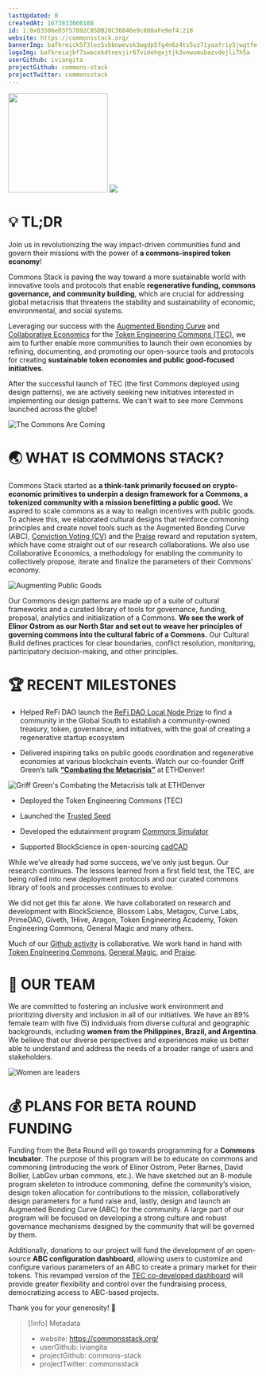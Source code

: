 ```yaml
---
lastUpdated: 0
createdAt: 1673833666188
id: 1:0x03506eD3f57892C85DB20C36846e9c808aFe9ef4:218
website: https://commonsstack.org/
bannerImg: bafkreick5f3lez5vbbnwevsk3wgdp5fg4n6z4ts5uz7iyaafriy5jwgtfe
logoImg: bafkreiajbf7swocekdtnevjir67videhgxjtjk3vnwumubazvdejli7h5a
userGithub: iviangita
projectGithub: commons-stack
projectTwitter: commonsstack
---
```


<img style="width: 200px" src="https://ipfs-grants-stack.gitcoin.co/ipfs/bafkreiajbf7swocekdtnevjir67videhgxjtjk3vnwumubazvdejli7h5a">

<img src="https://ipfs-grants-stack.gitcoin.co/ipfs/bafkreick5f3lez5vbbnwevsk3wgdp5fg4n6z4ts5uz7iyaafriy5jwgtfe">

# 💡 TL;DR

Join us in revolutionizing the way impact-driven communities fund and govern their missions with the power of **a commons-inspired token economy**!

Commons Stack is paving the way toward a more sustainable world with innovative tools and protocols that enable **regenerative funding, commons governance, and community building**, which are crucial for addressing global metacrisis that threatens the stability and sustainability of economic, environmental, and social systems. 

Leveraging our success with the [Augmented Bonding Curve](https://medium.com/commonsstack/deep-dive-augmented-bonding-curves-b5ca4fad4436) and [Collaborative Economics](https://medium.com/commonsstack/a-non-violent-revolution-against-technocracy-53388b123936) for the [Token Engineering Commons (TEC)](https://tecommons.org/), we aim to further enable more communities to launch their own economies by refining, documenting, and promoting our open-source tools and protocols for creating **sustainable token economies and public good-focused initiatives**. 

After the successful launch of TEC (the first Commons deployed using design patterns), we are actively seeking new initiatives interested in implementing our design patterns. We can't wait to see more Commons launched across the globe!

![The Commons Are Coming](https://imgur.com/YD3fAaR.png)


# 🌏 WHAT IS COMMONS STACK?

Commons Stack started as **a think-tank primarily focused on crypto-economic primitives to underpin a design framework for a Commons, a tokenized community with a mission benefitting a public good.** We aspired to scale commons as a way to realign incentives with public goods. To achieve this, we elaborated cultural designs that reinforce commoning principles and create novel tools such as the Augmented Bonding Curve (ABC), [Conviction Voting (CV)](https://medium.com/commonsstack/conviction-voting-f6f83a5d392a) and the [Praise](https://givepraise.xyz/) reward and reputation system, which have come straight out of our research collaborations. We also use Collaborative Economics, a methodology for enabling the community to collectively propose, iterate and finalize the parameters of their Commons’ economy.

![Augmenting Public Goods](https://imgur.com/sRiFjP9.png)


Our Commons design patterns are made up of a suite of cultural frameworks and a curated library of tools for governance, funding, proposal, analytics and initialization of a Commons. **We see the work of Elinor Ostrom as our North Star and set out to weave her principles of governing commons into the cultural fabric of a Commons.** Our Cultural Build defines practices for clear boundaries, conflict resolution, monitoring, participatory decision-making, and other principles. 


# 🏆 RECENT MILESTONES

- Helped ReFi DAO launch the [ReFi DAO Local Node Prize](https://mirror.xyz/0x7340F1a1e4e38F43d2FCC85cdb2b764de36B40c0/FABiu5AhpAR6LBLZxlGSfjOrHsHYj2J8VT4QJWPxbpk) to find a community in the Global South to establish a community-owned treasury, token, governance, and initiatives, with the goal of creating a regenerative startup ecosystem 

- Delivered inspiring talks on public goods coordination and regenerative economies at various blockchain events. Watch our co-founder Griff Green’s talk  **[“Combating the Metacrisis”](https://www.youtube.com/watch?v=s-q8zzpmxdg)**  at ETHDenver!

![Griff Green's Combating the Metacrisis talk at ETHDenver](https://imgur.com/f60iZik.png)

- Deployed the Token Engineering Commons (TEC)

- Launched the [Trusted Seed](https://trustedseed.org/) 

- Developed the edutainment program [Commons Simulator](https://sim.commonsstack.org/) 

- Supported BlockScience in open-sourcing [cadCAD](https://cadcad.org/) 

While we’ve already had some success, we’ve only just begun. Our research continues. The lessons learned from a first field test, the TEC, are being rolled into new deployment protocols and our curated commons library of tools and processes continues to evolve. 

We did not get this far alone. We have collaborated on research and development with BlockScience, Blossom Labs, Metagov, Curve Labs, PrimeDAO, Giveth, 1Hive, Aragon, Token Engineering Academy, Token Engineering Commons, General Magic and many others.

Much of our [Github activity](https://github.com/commons-stack) is collaborative. We work hand in hand with  [Token Engineering Commons](https://github.com/commonsbuild), [General Magic](https://github.com/GeneralMagicio), and [Praise](https://github.com/givepraise).


# 👥 OUR TEAM

We are committed to fostering an inclusive work environment and prioritizing diversity and inclusion in all of our initiatives. We have an 89% female team with five (5) individuals from diverse cultural and geographic backgrounds, including **women from the Philippines, Brazil, and Argentina**. We believe that our diverse perspectives and experiences make us better able to understand and address the needs of a broader range of users and stakeholders. 

![Women are leaders](https://imgur.com/e4CVXjM.png)


# 💰 PLANS FOR BETA ROUND FUNDING

Funding from the Beta Round will go towards programming for a **Commons Incubator**. The purpose of this program will be to educate on commons and commoning (introducing the work of Elinor Ostrom, Peter Barnes, David Bollier, LabGov urban commons, etc.). We have sketched out an 8-module program skeleton to introduce commoning, define the community’s vision, design token allocation for contributions to the mission, collaboratively design parameters for a fund raise and, lastly, design and launch an Augmented Bonding Curve (ABC) for the community. A large part of our program will be focused on developing a strong culture and robust governance mechanisms designed by the community that will be governed by them.  

Additionally, donations to our project will fund the development of an open-source **ABC configuration dashboard**, allowing users to customize and configure various parameters of an ABC to create a primary market for their tokens. This revamped version of the [TEC co-developed dashboard](https://config.tecommons.org/config/2) will provide greater flexibility and control over the fundraising process, democratizing access to ABC-based projects.

Thank you for your generosity! 🙏

> [!info] Metadata
> * website: https://commonsstack.org/
> * userGithub: iviangita
> * projectGithub: commons-stack
> * projectTwitter: commonsstack